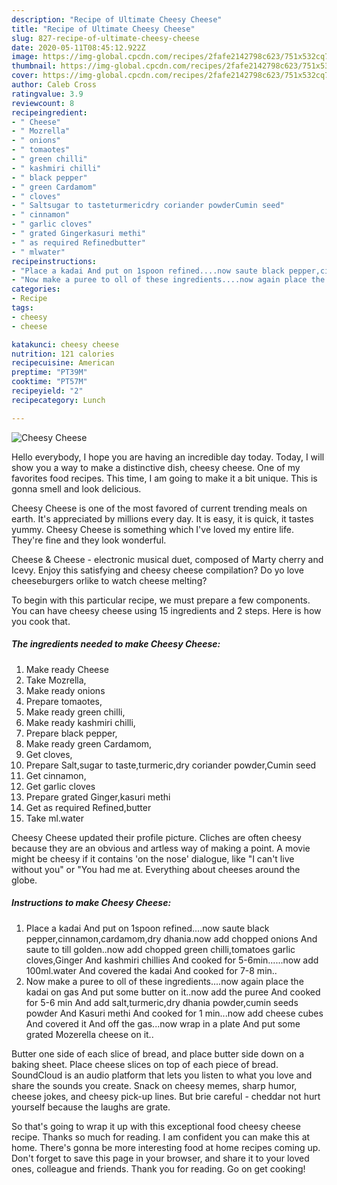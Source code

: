 ```yaml
---
description: "Recipe of Ultimate Cheesy Cheese"
title: "Recipe of Ultimate Cheesy Cheese"
slug: 827-recipe-of-ultimate-cheesy-cheese
date: 2020-05-11T08:45:12.922Z
image: https://img-global.cpcdn.com/recipes/2fafe2142798c623/751x532cq70/cheesy-cheese-recipe-main-photo.jpg
thumbnail: https://img-global.cpcdn.com/recipes/2fafe2142798c623/751x532cq70/cheesy-cheese-recipe-main-photo.jpg
cover: https://img-global.cpcdn.com/recipes/2fafe2142798c623/751x532cq70/cheesy-cheese-recipe-main-photo.jpg
author: Caleb Cross
ratingvalue: 3.9
reviewcount: 8
recipeingredient:
- " Cheese"
- " Mozrella"
- " onions"
- " tomaotes"
- " green chilli"
- " kashmiri chilli"
- " black pepper"
- " green Cardamom"
- " cloves"
- " Saltsugar to tasteturmericdry coriander powderCumin seed"
- " cinnamon"
- " garlic cloves"
- " grated Gingerkasuri methi"
- " as required Refinedbutter"
- " mlwater"
recipeinstructions:
- "Place a kadai And put on 1spoon refined....now saute black pepper,cinnamon,cardamom,dry dhania.now add chopped onions And saute to till golden..now add chopped green chilli,tomatoes garlic cloves,Ginger And kashmiri chillies And cooked for 5-6min......now add 100ml.water And covered the kadai And cooked for 7-8 min.."
- "Now make a puree to oll of these ingredients....now again place the kadai on gas And put some butter on it..now add the puree And cooked for 5-6 min And add salt,turmeric,dry dhania powder,cumin seeds powder And Kasuri methi And cooked for 1 min...now add cheese cubes And covered it And off the gas...now wrap in a plate And put some grated Mozerella cheese on it.."
categories:
- Recipe
tags:
- cheesy
- cheese

katakunci: cheesy cheese 
nutrition: 121 calories
recipecuisine: American
preptime: "PT39M"
cooktime: "PT57M"
recipeyield: "2"
recipecategory: Lunch

---
```



![Cheesy Cheese](https://img-global.cpcdn.com/recipes/2fafe2142798c623/751x532cq70/cheesy-cheese-recipe-main-photo.jpg)

Hello everybody, I hope you are having an incredible day today. Today, I will show you a way to make a distinctive dish, cheesy cheese. One of my favorites food recipes. This time, I am going to make it a bit unique. This is gonna smell and look delicious.

Cheesy Cheese is one of the most favored of current trending meals on earth. It's appreciated by millions every day. It is easy, it is quick, it tastes yummy. Cheesy Cheese is something which I've loved my entire life. They're fine and they look wonderful.

Cheese &amp; Cheese - electronic musical duet, composed of Marty cherry and Icevy. Enjoy this satisfying and cheesy cheese compilation? Do yo love cheeseburgers orlike to watch cheese melting?


To begin with this particular recipe, we must prepare a few components. You can have cheesy cheese using 15 ingredients and 2 steps. Here is how you cook that.

<!--inarticleads1-->

##### The ingredients needed to make Cheesy Cheese:

1. Make ready  Cheese
1. Take  Mozrella,
1. Make ready  onions
1. Prepare  tomaotes,
1. Make ready  green chilli,
1. Make ready  kashmiri chilli,
1. Prepare  black pepper,
1. Make ready  green Cardamom,
1. Get  cloves,
1. Prepare  Salt,sugar to taste,turmeric,dry coriander powder,Cumin seed
1. Get  cinnamon,
1. Get  garlic cloves
1. Prepare  grated Ginger,kasuri methi
1. Get  as required Refined,butter
1. Take  ml.water


Cheesy Cheese updated their profile picture. Cliches are often cheesy because they are an obvious and artless way of making a point. A movie might be cheesy if it contains &#39;on the nose&#39; dialogue, like &#34;I can&#39;t live without you&#34; or &#34;You had me at. Everything about cheeses around the globe. 

<!--inarticleads2-->

##### Instructions to make Cheesy Cheese:

1. Place a kadai And put on 1spoon refined....now saute black pepper,cinnamon,cardamom,dry dhania.now add chopped onions And saute to till golden..now add chopped green chilli,tomatoes garlic cloves,Ginger And kashmiri chillies And cooked for 5-6min......now add 100ml.water And covered the kadai And cooked for 7-8 min..
1. Now make a puree to oll of these ingredients....now again place the kadai on gas And put some butter on it..now add the puree And cooked for 5-6 min And add salt,turmeric,dry dhania powder,cumin seeds powder And Kasuri methi And cooked for 1 min...now add cheese cubes And covered it And off the gas...now wrap in a plate And put some grated Mozerella cheese on it..


Butter one side of each slice of bread, and place butter side down on a baking sheet. Place cheese slices on top of each piece of bread. SoundCloud is an audio platform that lets you listen to what you love and share the sounds you create. Snack on cheesy memes, sharp humor, cheese jokes, and cheesy pick-up lines. But brie careful - cheddar not hurt yourself because the laughs are grate. 

So that's going to wrap it up with this exceptional food cheesy cheese recipe. Thanks so much for reading. I am confident you can make this at home. There's gonna be more interesting food at home recipes coming up. Don't forget to save this page in your browser, and share it to your loved ones, colleague and friends. Thank you for reading. Go on get cooking!
